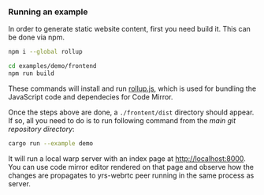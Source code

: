 
### Running an example

In order to generate static website content, first you need build it. This can be done via npm.

```bash
npm i --global rollup

cd examples/demo/frontend
npm run build
```

These commands will install and run [rollup.js](https://rollupjs.org/), which is used for bundling the JavaScript code and dependecies for Code Mirror.

Once the steps above are done, a `./frontent/dist` directory should appear. If so, all you need to do is to run following command from the *main git repository directory*:

```bash
cargo run --example demo
```

It will run a local warp server with an index page at [http://localhost:8000](http://localhost:8000).
You can use code mirror editor rendered on that page and observe how the changes are propagates to yrs-webrtc peer running in the same process as server.